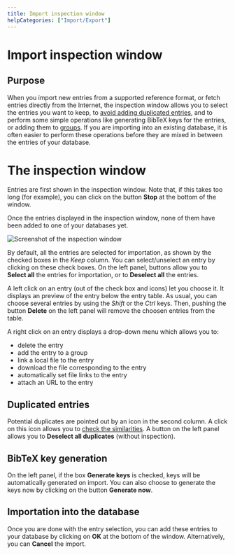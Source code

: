 ```yaml
---
title: Import inspection window
helpCategories: ["Import/Export"]
---
```


# Import inspection window

## Purpose

When you import new entries from a supported reference format, or fetch entries directly from the Internet, the inspection window allows you to select the entries you want to keep, to [avoid adding duplicated entries](FindDuplicates),
and to perform some simple operations like generating BibTeX keys for the entries, or adding them to [groups](Groups). If you are importing into an existing database, it is often easier to perform these operations before they are mixed in between the entries of your database.

# The inspection window

Entries are first shown in the inspection window. Note that, if this takes too long (for example), you can click on the button **Stop** at the bottom of the window.

Once the entries displayed in the inspection window, none of them have been added to one of your databases yet.

![Screenshot of the inspection window](./images/InspectionWindow.png)

By default, all the entries are selected for importation, as shown by the checked boxes in the *Keep* column. You can select/unselect an entry by clicking on these check boxes.
On the left panel, buttons allow you to **Select all** the entries for importation, or to **Deselect all** the entries.

A left click on an entry (out of the check box and icons) let you choose it. It displays an preview of the entry below the entry table.
As usual, you can choose several entries by using the *Shift* or the *Ctrl* keys. Then, pushing the button **Delete** on the left panel will remove the choosen entries from the table.

A right click on an entry displays a drop-down menu which allows you to:

- delete the entry
- add the entry to a group
- link a local file to the entry
- download the file corresponding to the entry
- automatically set file links to the entry
- attach an URL to the entry

## Duplicated entries
Potential duplicates are pointed out by an icon in the second column. A click on this icon allows you to [check the similarities](FindDuplicates). A button on the left panel allows you to **Deselect all duplicates** (without inspection).

## BibTeX key generation
On the left panel, if the box **Generate keys** is checked, keys will be automatically generated on import.
You can also choose to generate the keys now by clicking on the button **Generate now**.

## Importation into the database
Once you are done with the entry selection, you can add these  entries to your database by clicking on **OK** at the bottom of the window. Alternatively, you can **Cancel** the import.

